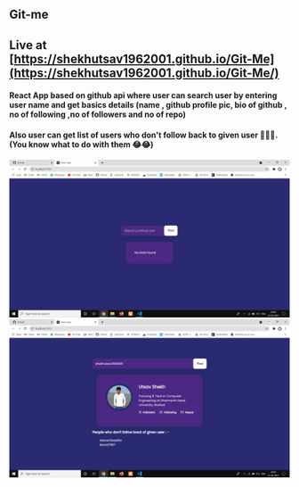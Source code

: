 ## Git-me

## Live at [https://shekhutsav1962001.github.io/Git-Me](https://shekhutsav1962001.github.io/Git-Me/)

#### React App based on github api where user can search user by entering user name and get basics details (name , github profile pic, bio of github , no of following ,no of followers and no of repo)
#### Also user can get list of users who don't follow back to given user 🤪🤪🤪. (You know what to do with them 😂😂)

![alt text](/images/1.png)
![alt text](/images/2.png)
